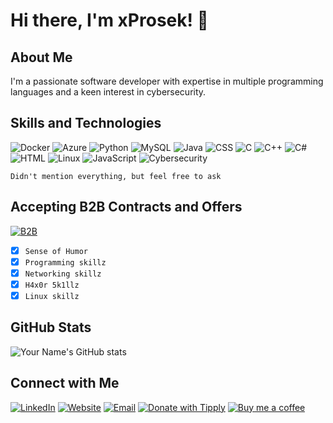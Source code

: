 # Hi there, I'm xProsek! 👋

## About Me
I'm a passionate software developer with expertise in multiple programming languages and a keen interest in cybersecurity.

## Skills and Technologies

![Docker](https://img.shields.io/badge/-Docker-2496ED?style=flat&logo=docker&logoColor=white)
![Azure](https://img.shields.io/badge/-Azure-0089D6?style=flat&logo=microsoft-azure&logoColor=white)
![Python](https://img.shields.io/badge/-Python-3776AB?style=flat&logo=python&logoColor=white)
![MySQL](https://img.shields.io/badge/-MySQL-4479A1?style=flat&logo=mysql&logoColor=white)
![Java](https://img.shields.io/badge/-Java-007396?style=flat&logo=java&logoColor=white)
![CSS](https://img.shields.io/badge/-CSS-1572B6?style=flat&logo=css3&logoColor=white)
![C](https://img.shields.io/badge/-C-00599C?style=flat&logo=c&logoColor=white)
![C++](https://img.shields.io/badge/-C++-00599C?style=flat&logo=c%2B%2B&logoColor=white)
![C#](https://img.shields.io/badge/-C%23-239120?style=flat&logo=c-sharp&logoColor=white)
![HTML](https://img.shields.io/badge/-HTML-E34F26?style=flat&logo=html5&logoColor=white)
![Linux](https://img.shields.io/badge/-Linux-FCC624?style=flat&logo=linux&logoColor=black)
![JavaScript](https://img.shields.io/badge/-JavaScript-F7DF1E?style=flat&logo=javascript&logoColor=black)
![Cybersecurity](https://img.shields.io/badge/-Cybersecurity-000000?style=flat&logo=security&logoColor=white)

```Didn't mention everything, but feel free to ask```

## Accepting B2B Contracts and Offers
[![B2B](https://img.shields.io/badge/B2B-Enabled-blue?style=flat-square)](https://xprosek.dev)
- [x] ```Sense of Humor```
- [x] ```Programming skillz```
- [x] ```Networking skillz```
- [x] ```H4x0r 5k1llz```
- [x] ```Linux skillz``` 

## GitHub Stats
![Your Name's GitHub stats](https://github-readme-stats.vercel.app/api?username=xProsek720&show_icons=true&theme=dark)

## Connect with Me
[![LinkedIn](https://img.shields.io/badge/-LinkedIn-0077B5?style=flat&logo=linkedin&logoColor=white)](https://www.linkedin.com/in/filipwalega/)
[![Website](https://img.shields.io/badge/Visit-My%20Website-blue?style=flat-square&logo=google-chrome)](https://www.xprosek.dev/en.html)
[![Email](https://img.shields.io/badge/Email-kontakt%40xprosek.dev-blue?style=flat-square&logo=gmail)](mailto:kontakt@xprosek.dev)
[![Donate with Tipply](https://img.shields.io/badge/Donate-Tipply-green.svg?style=flat-square)](https://tipply.pl/u/xpr0s3k)
[![Buy me a coffee](https://img.shields.io/badge/Buy%20me%20a%20coffee-orange.svg?style=flat-square&logo=buymeacoffee)](https://www.buymeacoffee.com/kontaktWWA)
